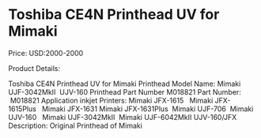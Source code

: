 # Toshiba CE4N Printhead UV for Mimaki

Price: USD:2000-2000

Product Details:

Toshiba CE4N Printhead UV for Mimaki
Printhead Model Name: Mimaki UJF-3042MkII  UJV-160 Printhead Part Number M018821
Part Number:   M018821
Application inkjet Printers:
Mimaki JFX-1615   Mimaki JFX-1615Plus   Mimaki JFX-1631 Mimaki JFX-1631Plus  Mimaki UJF-706  Mimaki UJV-160   Mimaki UJF-3042MkII  Mimaki UJF-6042MkII
UJV-160/JFX
Description:
Original Printhead of Mimaki
